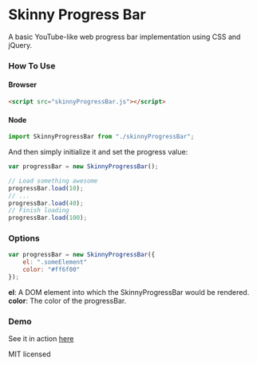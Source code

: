 # Skinny Progress Bar

<!-- #### A skinny YouTube-like progress bar -->
A basic YouTube-like web progress bar implementation using CSS and jQuery.

### How To Use
#### Browser

```html
<script src="skinnyProgressBar.js"></script>
```

#### Node

```js
import SkinnyProgressBar from "./skinnyProgressBar";
```
And then simply initialize it and set the progress value:

```js
var progressBar = new SkinnyProgressBar();

// Load something awesome
progressBar.load(10);
// ...
progressBar.load(40);
// Finish loading
progressBar.load(100);
```

### Options

```js
var progressBar = new SkinnyProgressBar({
    el: ".someElement"
    color: "#ff6f00"
});
```

**el**: A DOM element into which the SkinnyProgressBar would be rendered.
**color**: The color of the progressBar.

### Demo

See it in action [here](https://ereznagar.github.io/Skinny-Progress-Bar/)

MIT licensed
